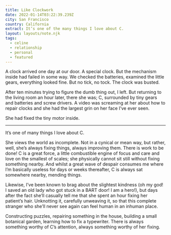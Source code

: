 ```yaml
---
title: Like Clockwork
date: 2022-01-14T03:22:39.239Z
city: San Francisco
country: California
extract: It’s one of the many things I love about C.
layout: layouts/note.njk
tags:
  - celine
  - relationship
  - personal
  - featured
---
```


A clock arrived one day at our door. A special clock. But the mechanism inside had failed in some way. We checked the batteries, examined the little gears, everything looked fine. But no tick, no tock. The clock was busted.

After ten minutes trying to figure the dumb thing out, I left. But returning to the living room an hour later, there she was; C, surrounded by tiny gears and batteries and screw drivers. A video was screaming at her about how to repair clocks and she had the largest grin on her face I’ve ever seen.

She had fixed the tiny motor inside.

---

It’s one of many things I love about C.

She views the world as incomplete. Not in a cynical or mean way, but rather, well, she’s always fixing things, always improving them. There is work to be done! C is a great force, a little combustible engine of focus and care and love on the smallest of scales; she physically cannot sit still without fixing something nearby. And whilst a great wave of despair consumes me where I’m basically useless for days or weeks thereafter, C is always sat somewhere nearby, mending things.

Likewise, I’ve been known to brag about the slightest kindness (oh my god! I saved an old lady who got stuck in a BART door! I am a hero!), but days after the fact she’ll casually tell me that she spent an hour fixing her patient’s hair. Unknotting it, carefully unweaving it, so that this complete stranger who she’ll never see again can feel human in an inhuman place.

Constructing puzzles, repairing something in the house, building a small botanical garden, learning how to fix a typewriter. There is always something worthy of C’s attention, always something worthy of her fixing.
